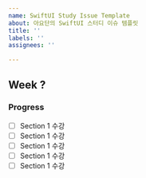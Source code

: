 ```yaml
---
name: SwiftUI Study Issue Template
about: 아요단의 SwiftUI 스터디 이슈 템플릿
title: ''
labels: ''
assignees: ''

---
```


## Week ?
### Progress
- [ ] Section 1 수강
- [ ] Section 1 수강
- [ ] Section 1 수강
- [ ] Section 1 수강
- [ ] Section 1 수강
